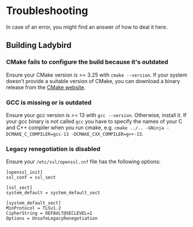 # Troubleshooting

In case of an error, you might find an answer of how to deal it here.

## Building Ladybird

### CMake fails to configure the build because it's outdated

Ensure your CMake version is >= 3.25 with `cmake --version`. If your system doesn't provide a suitable
version of CMake, you can download a binary release from the [CMake website](https://cmake.org/download).

### GCC is missing or is outdated

Ensure your gcc version is >= 13 with `gcc --version`. Otherwise, install it. If your gcc binary is not
called `gcc` you have to specify the names of your C and C++ compiler when you run cmake, e.g.
`cmake ../.. -GNinja -DCMAKE_C_COMPILER=gcc-13 -DCMAKE_CXX_COMPILER=g++-13`.

### Legacy renegotiation is disabled

Ensure your `/etc/ssl/openssl.cnf` file has the following options:

```console
[openssl_init]
ssl_conf = ssl_sect

[ssl_sect]
system_default = system_default_sect

[system_default_sect]
MinProtocol = TLSv1.2
CipherString = DEFAULT@SECLEVEL=1
Options = UnsafeLegacyRenegotiation
```
